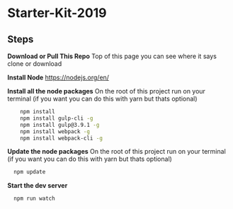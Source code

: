 # Starter-Kit-2019


**Steps**
---------

**Download or Pull This Repo**
	Top of this page you can see where it says clone or download

 **Install Node**
	https://nodejs.org/en/

 **Install all the node packages** 
On the root of this project run on your terminal (if you want you can do this with yarn but thats optional)
```bash
    npm install
    npm install gulp-cli -g
    npm install gulp@3.9.1 -g
    npm install webpack -g
    npm install webpack-cli -g
```
    
 **Update the node packages** 
On the root of this project run on your terminal (if you want you can do this with yarn but thats optional)
```bash
  npm update
```

**Start the dev server**
```bash
  npm run watch
```
